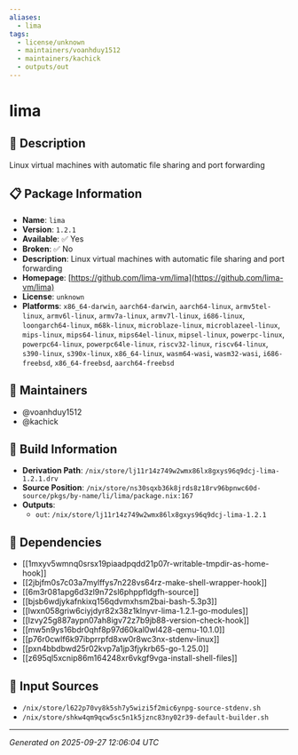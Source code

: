 ```yaml
---
aliases:
  - lima
tags:
  - license/unknown
  - maintainers/voanhduy1512
  - maintainers/kachick
  - outputs/out
---
```


# lima

## 📝 Description

Linux virtual machines with automatic file sharing and port forwarding

## 📋 Package Information

- **Name**: `lima`
- **Version**: `1.2.1`
- **Available**: ✅ Yes
- **Broken**: ✅ No
- **Description**: Linux virtual machines with automatic file sharing and port forwarding
- **Homepage**: [https://github.com/lima-vm/lima](https://github.com/lima-vm/lima)
- **License**: `unknown`
- **Platforms**: `x86_64-darwin`, `aarch64-darwin`, `aarch64-linux`, `armv5tel-linux`, `armv6l-linux`, `armv7a-linux`, `armv7l-linux`, `i686-linux`, `loongarch64-linux`, `m68k-linux`, `microblaze-linux`, `microblazeel-linux`, `mips-linux`, `mips64-linux`, `mips64el-linux`, `mipsel-linux`, `powerpc-linux`, `powerpc64-linux`, `powerpc64le-linux`, `riscv32-linux`, `riscv64-linux`, `s390-linux`, `s390x-linux`, `x86_64-linux`, `wasm64-wasi`, `wasm32-wasi`, `i686-freebsd`, `x86_64-freebsd`, `aarch64-freebsd`
## 👥 Maintainers

- @voanhduy1512
- @kachick


## 🔧 Build Information

- **Derivation Path**: `/nix/store/lj11r14z749w2wmx86lx8gxys96q9dcj-lima-1.2.1.drv`
- **Source Position**: `/nix/store/ns30sqxb36k8jrds8z18rv96bpnwc60d-source/pkgs/by-name/li/lima/package.nix:167`
- **Outputs**:
  - `out`:  `/nix/store/lj11r14z749w2wmx86lx8gxys96q9dcj-lima-1.2.1`

## 🔗 Dependencies

- [[1mxyv5wmnq0srsx19piaadpqdd21p07r-writable-tmpdir-as-home-hook]]
- [[2jbjfm0s7c03a7mylffys7n228vs64rz-make-shell-wrapper-hook]]
- [[6m3r081apg6d3zl9n72sl6phppfldgfh-source]]
- [[bjsb6wdjykafnkixq156qdvmxhsm2bai-bash-5.3p3]]
- [[lwxn058griw6ciyjdyr82x38z1klnyvr-lima-1.2.1-go-modules]]
- [[lzvy25g887aypn07ah8igv72z7b9jb88-version-check-hook]]
- [[mw5n9ys16bdr0qhf8p97d60kal0wl428-qemu-10.1.0]]
- [[p76r0cwlf6k97ibprrpfd8xw0r8wc3nx-stdenv-linux]]
- [[pxn4bbdbwd25r02kvp7a1jp3fjykrb65-go-1.25.0]]
- [[z695ql5xcnip86m164248xr6vkgf9vga-install-shell-files]]

## 📁 Input Sources

- `/nix/store/l622p70vy8k5sh7y5wizi5f2mic6ynpg-source-stdenv.sh`
- `/nix/store/shkw4qm9qcw5sc5n1k5jznc83ny02r39-default-builder.sh`

---
*Generated on 2025-09-27 12:06:04 UTC*
